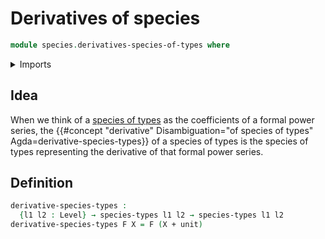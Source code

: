 # Derivatives of species

```agda
module species.derivatives-species-of-types where
```

<details><summary>Imports</summary>

```agda
open import foundation.coproduct-types
open import foundation.unit-type
open import foundation.universe-levels

open import species.species-of-types
```

</details>

## Idea

When we think of a [species of types](species.species-of-types.md) as the
coefficients of a formal power series, the
{{#concept "derivative" Disambiguation="of species of types" Agda=derivative-species-types}}
of a species of types is the species of types representing the derivative of
that formal power series.

## Definition

```agda
derivative-species-types :
  {l1 l2 : Level} → species-types l1 l2 → species-types l1 l2
derivative-species-types F X = F (X + unit)
```
